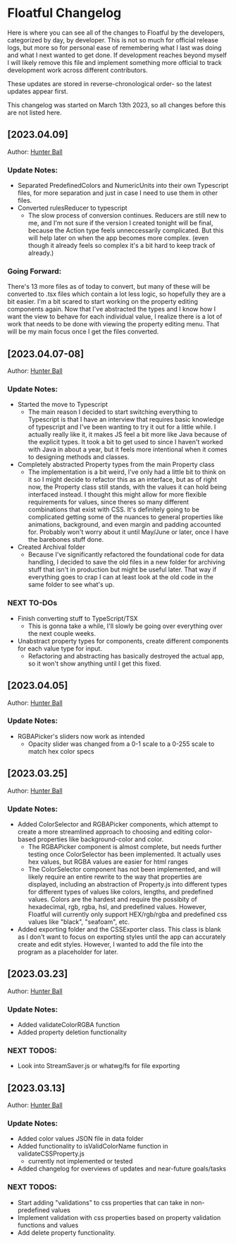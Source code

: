 # Floatful Changelog

Here is where you can see all of the changes to Floatful by the developers, categorized by day, by developer. This is not so much for official release logs, but more so for personal ease of remembering what I last was doing and what I next wanted to get done. If development reaches beyond myself I will likely remove this file and implement something more official to track development work across different contributors.

These updates are stored in reverse-chronological order- so the latest updates appear first.

This changelog was started on March 13th 2023, so all changes before this are not listed here.

## [2023.04.09]

Author: [Hunter Ball](https://github.com/hunterball)

### Update Notes:

-   Separated PredefinedColors and NumericUnits into their own Typescript files, for more separation and just in case I need to use them in other files.
-   Converted rulesReducer to typescript
    -   The slow process of conversion continues. Reducers are still new to me, and I'm not sure if the version I created tonight will be final, because the Action type feels unneccessarily complicated. But this will help later on when the app becomes more complex. (even though it already feels so complex it's a bit hard to keep track of already.)

### Going Forward:

There's 13 more files as of today to convert, but many of these will be converted to .tsx files which contain a lot less logic, so hopefully they are a bit easier. I'm a bit scared to start working on the property editing components again. Now that I've abstracted the types and I know how I want the view to behave for each individual value, I realize there is a lot of work that needs to be done with viewing the property editing menu. That will be my main focus once I get the files converted.

## [2023.04.07-08]

Author: [Hunter Ball](https://github.com/hunterball)

### Update Notes:

-   Started the move to Typescript
    -   The main reason I decided to start switching everything to Typescript is that I have an interview that requires basic knowledge of typescript and I've been wanting to try it out for a little while. I actually really like it, it makes JS feel a bit more like Java because of the explicit types. It took a bit to get used to since I haven't worked with Java in about a year, but it feels more intentional when it comes to designing methods and classes.
-   Completely abstracted Property types from the main Property class
    -   The implementation is a bit weird, I've only had a little bit to think on it so I might decide to refactor this as an interface, but as of right now, the Property class still stands, with the values it can hold being interfaced instead. I thought this might allow for more flexible requirements for values, since theres so many different combinations that exist with CSS. It's definitely going to be complicated getting some of the nuances to general properties like animations, background, and even margin and padding accounted for. Probably won't worry about it until May/June or later, once I have the barebones stuff done.
-   Created Archival folder
    -   Because I've significantly refactored the foundational code for data handling, I decided to save the old files in a new folder for archiving stuff that isn't in production but might be useful later. That way if everything goes to crap I can at least look at the old code in the same folder to see what's up.

### NEXT TO-DOs

-   Finish converting stuff to TypeScript/TSX
    -   This is gonna take a while, I'll slowly be going over everything over the next couple weeks.
-   Unabstract property types for components, create different components for each value type for input.
    -   Refactoring and abstracting has basically destroyed the actual app, so it won't show anything until I get this fixed.

## [2023.04.05]

Author: [Hunter Ball](https://github.com/hunterball)

### Update Notes:

-   RGBAPicker's sliders now work as intended
    -   Opacity slider was changed from a 0-1 scale to a 0-255 scale to match hex color specs

## [2023.03.25]

Author: [Hunter Ball](https://github.com/hunterball)

### Update Notes:

-   Added ColorSelector and RGBAPicker components, which attempt to create a more streamlined approach to choosing and editing color-based properties like background-color and color.
    -   The RGBAPicker component is almost complete, but needs further testing once ColorSelector has been implemented. It actually uses hex values, but RGBA values are easier for html ranges
    -   The ColorSelector component has not been implemented, and will likely require an entire rewrite to the way that properties are displayed, including an abstraction of Property.js into different types for different types of values like colors, lengths, and predefined values. Colors are the hardest and require the possibity of hexadecimal, rgb, rgba, hsl, and predefined values. However, Floatful will currently only support HEX/rgb/rgba and predefined css values like "black", "seafoam", etc.
-   Added exporting folder and the CSSExporter class. This class is blank as I don't want to focus on exporting styles until the app can accurately create and edit styles. However, I wanted to add the file into the program as a placeholder for later.

## [2023.03.23]

Author: [Hunter Ball](https://github.com/hunterball)

### Update Notes:

-   Added validateColorRGBA function
-   Added property deletion functionality

### NEXT TODOS:

-   Look into StreamSaver.js or whatwg/fs for file exporting

## [2023.03.13]

Author: [Hunter Ball](https://github.com/hunterball)

### Update Notes:

-   Added color values JSON file in data folder
-   Added functionality to isValidColorName function in validateCSSProperty.js
    -   currently not implemented or tested
-   Added changelog for overviews of updates and near-future goals/tasks

### NEXT TODOS:

-   Start adding "validations" to css properties that can take in non-predefined values
-   Implement validation with css properties based on property validation functions and values
-   Add delete property functionality.
